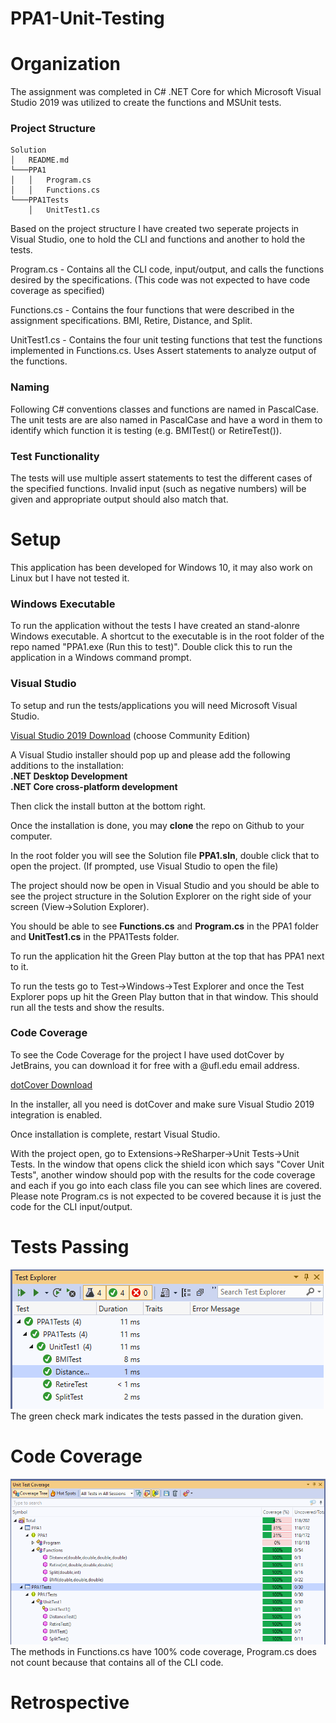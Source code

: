 # PPA1-Unit-Testing
# Organization
The assignment was completed in C# .NET Core for which Microsoft Visual Studio 2019 was utilized to create the functions and MSUnit tests. 
### Project Structure
```
Solution  
│   README.md
└───PPA1
│   │   Program.cs
│   │   Functions.cs
└───PPA1Tests
    │   UnitTest1.cs
```
Based on the project structure I have created two seperate projects in Visual Studio, one to hold the CLI and functions and another to hold the tests.

Program.cs - Contains all the CLI code, input/output, and calls the functions desired by the specifications. (This code was not expected to have code coverage as specified)

Functions.cs - Contains the four functions that were described in the assignment specifications. BMI, Retire, Distance, and Split.

UnitTest1.cs - Contains the four unit testing functions that test the functions implemented in Functions.cs. Uses Assert statements to analyze output of the functions.

### Naming
Following C# conventions classes and functions are named in PascalCase. The unit tests are are also named in PascalCase and have a word in them to identify which function it is testing (e.g. BMITest() or RetireTest()).

### Test Functionality

The tests will use multiple assert statements to test the different cases of the specified functions. Invalid input (such as negative numbers) will be given and appropriate output should also match that.

# Setup

This application has been developed for Windows 10, it may also work on Linux but I have not tested it.


### Windows Executable

To run the application without the tests I have created an stand-alonre Windows executable. A shortcut to the executable is in the root folder of the repo named "PPA1.exe (Run this to test)". Double click this to run the application in a Windows command prompt.

###  Visual Studio

To setup and run the tests/applications you will need Microsoft Visual Studio.

[Visual Studio 2019 Download](https://visualstudio.microsoft.com/downloads/) (choose Community Edition)

A Visual Studio installer should pop up and please add the following additions to the installation:  
**.NET Desktop Development**  
**.NET Core cross-platform development**  

Then click the install button at the bottom right.

Once the installation is done, you may **clone** the repo on Github to your computer.

In the root folder you will see the Solution file **PPA1.sln**, double click that to open the project. (If prompted, use Visual Studio to open the file)

The project should now be open in Visual Studio and you should be able to see the project structure in the Solution Explorer on the right side of your screen (View->Solution Explorer).

You should be able to see **Functions.cs** and **Program.cs** in the PPA1 folder and **UnitTest1.cs** in the PPA1Tests folder.

To run the application hit the Green Play button at the top that has PPA1 next to it.

To run the tests go to Test->Windows->Test Explorer and once the Test Explorer pops up hit the Green Play button that in that window. This should run all the tests and show the results.

### Code Coverage
To see the Code Coverage for the project I have used dotCover by JetBrains, you can download it for free with a @ufl.edu email address.

[dotCover Download](https://www.jetbrains.com/dotcover/)

In the installer, all you need is dotCover and make sure Visual Studio 2019 integration is enabled.

Once installation is complete, restart Visual Studio.

With the project open, go to Extensions->ReSharper->Unit Tests->Unit Tests. In the window that opens click the shield icon which says "Cover Unit Tests", another window should pop with the results for the code coverage and each if you go into each class file you can see which lines are covered. Please note Program.cs is not expected to be covered because it is just the code for the CLI input/output.

# Tests Passing

![alt text](https://raw.githubusercontent.com/SohrabRoohi/PPA1-Unit-Testing/master/Screenshots/PPA1TestExplorer.png "Test Explorer")  
The green check mark indicates the tests passed in the duration given.

# Code Coverage
![alt text](https://raw.githubusercontent.com/SohrabRoohi/PPA1-Unit-Testing/master/Screenshots/PPA1Coverage.png "Coverage Explorer")  
The methods in Functions.cs have 100% code coverage, Program.cs does not count because that contains all of the CLI code.

# Retrospective
